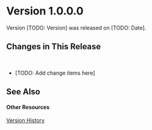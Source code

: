 # Version 1.0.0.0

Version [TODO: Version] was released on [TODO: Date].



## Changes in This Release
&nbsp;<ul><li>
[TODO: Add change items here]</li></ul>

## See Also


#### Other Resources
<a href="deebf4c6-92f1-48f6-849a-ab64538c91f9">Version History</a><br />